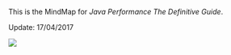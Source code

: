 This is the MindMap for *Java Performance The Definitive Guide*.

Update: 17/04/2017

![](http://7xpowy.com1.z0.glb.clouddn.com//images/mindmap/JavaPerformance170417.png)
